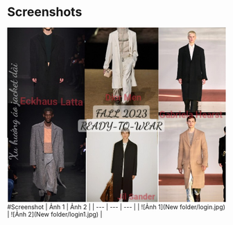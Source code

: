 # Screenshots

![Example image](imagesL3.jpg)
#Screenshot
| Ảnh 1 | Ảnh 2 |
| --- | --- | --- |
| ![Ảnh 1](New folder/login.jpg) | ![Ảnh 2](New folder/login1.jpg) |
